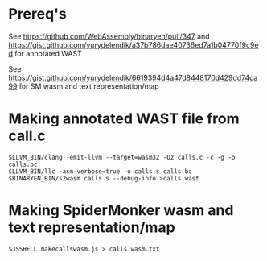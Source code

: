
# Prereq's

See https://github.com/WebAssembly/binaryen/pull/347 and https://gist.github.com/yurydelendik/a37b786dae40736ed7a1b04770f9c9ed
for annotated WAST

See https://gist.github.com/yurydelendik/6619394d4a47d8448170d429dd74ca99 for SM
wasm and text representation/map

# Making annotated WAST file from call.c

    $LLVM_BIN/clang -emit-llvm --target=wasm32 -Oz calls.c -c -g -o calls.bc
    $LLVM_BIN/llc -asm-verbose=true -o calls.s calls.bc
    $BINARYEN_BIN/s2wasm calls.s --debug-info >calls.wast

# Making SpiderMonker wasm and text representation/map

    $JSSHELL makecallswasm.js > calls.wasm.txt
